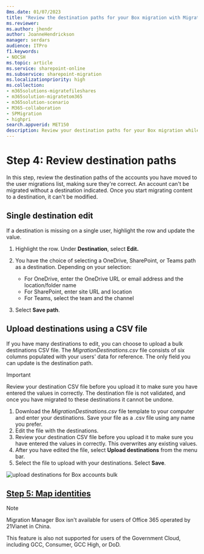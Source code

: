 ```yaml
---
8ms.date: 01/07/2023
title: "Review the destination paths for your Box migration with Migration Manager"
ms.reviewer: 
ms.author: jhendr
author: JoanneHendrickson
manager: serdars
audience: ITPro
f1.keywords:
- NOCSH
ms.topic: article
ms.service: sharepoint-online
ms.subservice: sharepoint-migration
ms.localizationpriority: high
ms.collection: 
- m365solutions-migratefileshares
- m365solution-migratetom365
- m365solution-scenario
- M365-collaboration
- SPMigration
- highpri
search.appverid: MET150
description: Review your destination paths for your Box migration while using Migration Manager.
---
```

# Step 4: Review destination paths

In this step, review the destination paths of the accounts you have moved to the user migrations list, making sure they're correct. An account can't be migrated without a destination indicated. Once you start migrating content to a destination, it can't be modified.

## Single destination edit

If a destination is missing on a single user, highlight the row and update the value.

1. Highlight the row. Under **Destination**, select **Edit.**
2. You have the choice of selecting a OneDrive, SharePoint, or Teams path as a destination.  Depending on your selection:

    - For OneDrive, enter the OneDrive URL or email address and the location/folder name
    - For SharePoint, enter site URL and location
    - For Teams, select the team and the channel

3. Select **Save path**.

## Upload destinations using a CSV file

If you have many destinations to edit, you can choose to upload a bulk destinations CSV file.  The *MigrationDestinations.csv* file consists of six columns populated with your users' data for reference. The only field you can update is the destination path.  

>[!Important]
>Review your destination CSV file before you upload it to make sure you have entered the values in correctly.  The destination file is not validated, and once you have migrated to these destinations it cannot be undone.

1. Download the *MigrationDestinations.csv* file template to your computer and enter your destinations. Save your file as a .csv file using any name you prefer. 
2. Edit the file with the destinations. 
3. Review your destination CSV file before you upload it to make sure you have entered the values in correctly. This overwrites any existing values.
4. After you have edited the file, select **Upload destinations** from the menu bar.
5. Select the file to upload with your destinations. Select **Save**. 

![upload destinations for Box accounts bulk](media/mm-box-bulk-upload-destination-panel.png)


## [**Step 5: Map identities**](mm-box-step5-map-identities.md)


>[!NOTE]
>Migration Manager Box isn't available for users of Office 365 operated by 21Vianet in China.
>
> This feature is also not supported for users of the Government Cloud, including GCC, Consumer, GCC High, or DoD.

